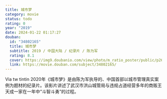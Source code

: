 ```yaml
---
title: 城市梦
category: movie
status: todo
rating: 0
year: "2019"
date: 2024-01-22 01:17:27
douban:
  id: "34802165"
  title: 城市梦
  subtitle: 2019 / 中国大陆 / 纪录片 / 陈为军
  rating: 8.1
  cover: https://img9.doubanio.com/view/photo/m_ratio_poster/public/p2614628594.jpg
  link: https://movie.douban.com/subject/34802165/
---
```


Via tw tintin 2020年《城市梦》是由陈为军执导的、中国首部以城市管理真实案例为题材的纪录片。该影片讲述了武汉市洪山城管局与违规占道经营多年的商贩王天成一家在一年中“斗智斗勇”的过程。